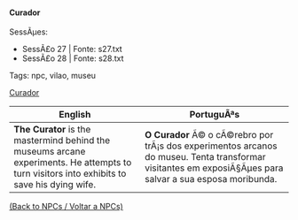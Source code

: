 ﻿
#### Curador

SessÃµes:  
- SessÃ£o 27 | Fonte: s27.txt  
- SessÃ£o 28 | Fonte: s28.txt

Tags: npc, vilao, museu

[Curador](curador.png)

| English | PortuguÃªs |
|---------|-----------|
| **The Curator** is the mastermind behind the museums arcane experiments. He attempts to turn visitors into exhibits to save his dying wife. | **O Curador** Ã© o cÃ©rebro por trÃ¡s dos experimentos arcanos do museu. Tenta transformar visitantes em exposiÃ§Ãµes para salvar a sua esposa moribunda. |

[(Back to NPCs / Voltar a NPCs)](npcs_list.md)


























